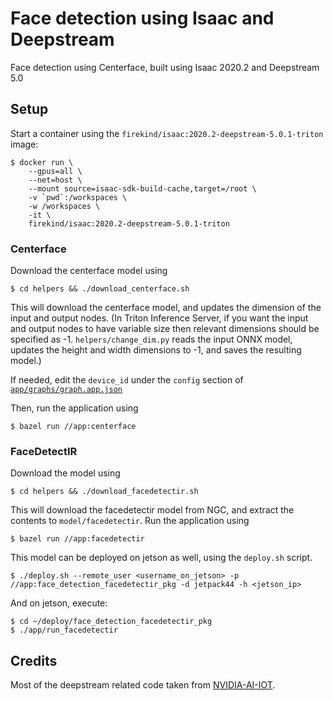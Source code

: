 # Face detection using Isaac and Deepstream

Face detection using Centerface, built using Isaac 2020.2 and Deepstream 5.0

## Setup

Start a container using the `firekind/isaac:2020.2-deepstream-5.0.1-triton` image:

```
$ docker run \
    --gpus=all \
    --net=host \
    --mount source=isaac-sdk-build-cache,target=/root \
    -v `pwd`:/workspaces \
    -w /workspaces \
    -it \
    firekind/isaac:2020.2-deepstream-5.0.1-triton
```

### Centerface

Download the centerface model using

```
$ cd helpers && ./download_centerface.sh
```

This will download the centerface model, and updates the dimension of the input and output nodes. (In Triton Inference Server, if you want the input and output nodes to have variable size then relevant dimensions should be specified as -1. `helpers/change_dim.py` reads the input ONNX model, updates the height and width dimensions to -1, and saves the resulting model.)

If needed, edit the `device_id` under the `config` section of [`app/graphs/graph.app.json`](https://github.com/firekind/isaac_deepstream_yolo/blob/master/app/graphs/graph.app.json#L74)

Then, run the application using

```
$ bazel run //app:centerface
```

### FaceDetectIR

Download the model using

```
$ cd helpers && ./download_facedetectir.sh
```

This will download the facedetectir model from NGC, and extract the contents to `model/facedetectir`. Run the application using

```
$ bazel run //app:facedetectir
```

This model can be deployed on jetson as well, using the `deploy.sh` script.

```
$ ./deploy.sh --remote_user <username_on_jetson> -p //app:face_detection_facedetectir_pkg -d jetpack44 -h <jetson_ip>
```

And on jetson, execute:

```
$ cd ~/deploy/face_detection_facedetectir_pkg 
$ ./app/run_facedetectir
```

## Credits

Most of the deepstream related code taken from [NVIDIA-AI-IOT](https://github.com/NVIDIA-AI-IOT/deepstream_triton_model_deploy).
